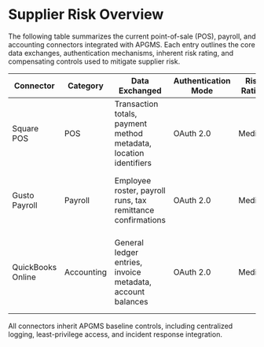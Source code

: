 # Supplier Risk Overview

The following table summarizes the current point-of-sale (POS), payroll, and accounting connectors integrated with APGMS. Each entry outlines the core data exchanges, authentication mechanisms, inherent risk rating, and compensating controls used to mitigate supplier risk.

| Connector | Category | Data Exchanged | Authentication Mode | Risk Rating | Compensating Controls |
| --- | --- | --- | --- | --- | --- |
| Square POS | POS | Transaction totals, payment method metadata, location identifiers | OAuth 2.0 | Medium | Daily reconciliation alerts, access reviews, webhook integrity monitoring |
| Gusto Payroll | Payroll | Employee roster, payroll runs, tax remittance confirmations | OAuth 2.0 | Medium | Quarterly entitlement recertification, encryption in transit and at rest |
| QuickBooks Online | Accounting | General ledger entries, invoice metadata, account balances | OAuth 2.0 | Medium | Dual-authorization for configuration changes, anomaly detection on journal imports |

All connectors inherit APGMS baseline controls, including centralized logging, least-privilege access, and incident response integration.
